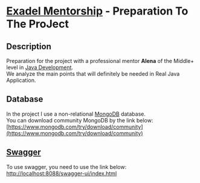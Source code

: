 # [Exadel Mentorship](https://exadel.com/careers/education/)  - Preparation To The ProJect

## Description  
Preparation for the project with a professional mentor **Alena** of the Middle+ level in [Java Development](https://en.wikipedia.org/wiki/Java_(programming_language)).  
We analyze the main points that will definitely be needed in Real Java Application. 

## Database  
In the project I use a non-relational [MongoDB](https://www.mongodb.com/) database.  
You can download community MongoDB by the link below:
[https://www.mongodb.com/try/download/community](https://www.mongodb.com/try/download/community)

## [Swagger](https://swagger.io/solutions/api-monitoring/)  
To use swagger, you need to use the link below:  
[http://localhost:8088/swagger-ui/index.html](http://localhost:8088/swagger-ui/index.html)

